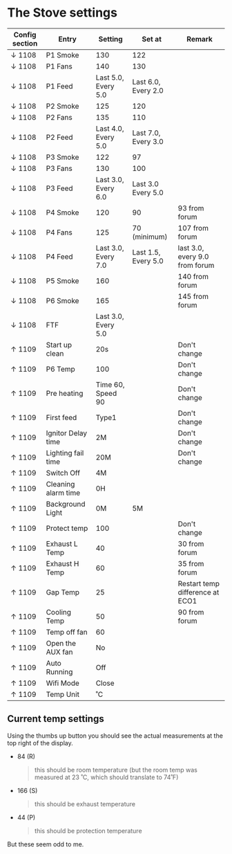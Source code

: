 # The Stove settings

| Config section | Entry               | Setting             | Set at               | Remark                          |
| -------------- | ------------------- | ------------------- | -------------------- | ------------------------------- |
| ↓ 1108         | P1 Smoke            | 130                 | 122                  |                                 |
| ↓ 1108         | P1 Fans             | 140                 | 130                  |                                 |
| ↓ 1108         | P1 Feed             | Last 5.0, Every 5.0 | Last 6.0, Every 2.0  |                                 |
| ↓ 1108         | P2 Smoke            | 125                 | 120                  |                                 |
| ↓ 1108         | P2 Fans             | 135                 | 110                  |                                 |
| ↓ 1108         | P2 Feed             | Last 4.0, Every 5.0 | Last 7.0, Every 3.0  |                                 |
| ↓ 1108         | P3 Smoke            | 122                 | 97                   |                                 |
| ↓ 1108         | P3 Fans             | 130                 | 100                  |                                 |
| ↓ 1108         | P3 Feed             | Last 3.0, Every 6.0 | Last 3.0 Every 5.0   |                                 |
| ↓ 1108         | P4 Smoke            | 120                 | 90                   | 93 from forum                   |
| ↓ 1108         | P4 Fans             | 125                 | 70 (minimum)         | 107 from forum                  |
| ↓ 1108         | P4 Feed             | Last 3.0, Every 7.0 | Last 1.5, Every 5.0 | last 3.0, every 9.0 from forum  |
| ↓ 1108         | P5 Smoke            | 160                 |                      | 140 from forum                  |
| ↓ 1108         | P6 Smoke            | 165                 |                      | 145 from forum                  |
| ↓ 1108         | FTF                 | Last 3.0, Every 5.0 |                      |                                 |
| ↑ 1109         | Start up clean      | 20s                 |                      | Don't change                    |
| ↑ 1109         | P6 Temp             | 100                 |                      | Don't change                    |
| ↑ 1109         | Pre heating         | Time 60, Speed 90   |                      | Don't change                    |
| ↑ 1109         | First feed          | Type1               |                      | Don't change                    |
| ↑ 1109         | Ignitor Delay time  | 2M                  |                      | Don't change                    |
| ↑ 1109         | Lighting fail time  | 20M                 |                      | Don't change                    |
| ↑ 1109         | Switch Off          | 4M                  |                      |                                 |
| ↑ 1109         | Cleaning alarm time | 0H                  |                      |                                 |
| ↑ 1109         | Background Light    | 0M                  | 5M                   |                                 |
| ↑ 1109         | Protect temp        | 100                 |                      | Don't change                    |
| ↑ 1109         | Exhaust L Temp      | 40                  |                      | 30 from forum                   |
| ↑ 1109         | Exhaust H Temp      | 60                  |                      | 35 from forum                   |
| ↑ 1109         | Gap Temp            | 25                  |                      | Restart temp difference at ECO1 |
| ↑ 1109         | Cooling Temp        | 50                  |                      | 90 from forum                   |
| ↑ 1109         | Temp off fan        | 60                  |                      |                                 |
| ↑ 1109         | Open the AUX fan    | No                  |                      |                                 |
| ↑ 1109         | Auto Running        | Off                 |                      |                                 |
| ↑ 1109         | Wifi Mode           | Close               |                      |                                 |
| ↑ 1109         | Temp Unit           | ˚C                  |                      |                                 |

## Current temp settings

Using the thumbs up button you should see the actual measurements at the top right of the display.

- 84 (R) 
  > this should be room temperature (but the room temp was measured at 23 ˚C, which should translate to 74˚F)
- 166 (S) 
  > this should be exhaust temperature
- 44 (P) 
  > this should be protection temperature

But these seem odd to me.

